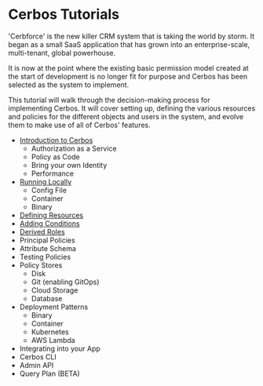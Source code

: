 # Cerbos Tutorials

'Cerbforce' is the new killer CRM system that is taking the world by storm. It began as a small SaaS application that has grown into an enterprise-scale, multi-tenant, global powerhouse.

It is now at the point where the existing basic permission model created at the start of development is no longer fit for purpose and Cerbos has been selected as the system to implement.

This tutorial will walk through the decision-making process for implementing Cerbos. It will cover setting up, defining the various resources and policies for the different objects and users in the system, and evolve them to make use of all of Cerbos' features.

- [Introduction to Cerbos](01-introduction-to-cerbos/README.md)
  - Authorization as a Service
  - Policy as Code
  - Bring your own Identity
  - Performance
- [Running Locally](02-running-locally/README.md)
  - Config File
  - Container
  - Binary
- [Defining Resources](03-resource-defintion/README.md)
- [Adding Conditions](04-adding-conditions/README.md)
- [Derived Roles](05-derived-roles/README.md)
- Principal Policies
- Attribute Schema
- Testing Policies
- Policy Stores
  - Disk
  - Git (enabling GitOps)
  - Cloud Storage
  - Database 
- Deployment Patterns
  - Binary
  - Container
  - Kubernetes
  - AWS Lambda
- Integrating into your App
- Cerbos CLI
- Admin API
- Query Plan (BETA)
